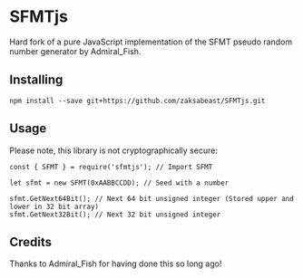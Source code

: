 # SFMTjs

Hard fork of a pure JavaScript implementation of the SFMT pseudo random number generator by Admiral_Fish.

## Installing

```
npm install --save git+https://github.com/zaksabeast/SFMTjs.git
```

## Usage

Please note, this library is not cryptographically secure:

```
const { SFMT } = require('sfmtjs'); // Import SFMT

let sfmt = new SFMT(0xAABBCCDD); // Seed with a number

sfmt.GetNext64Bit(); // Next 64 bit unsigned integer (Stored upper and lower in 32 bit array)
sfmt.GetNext32Bit(); // Next 32 bit unsigned integer
```

## Credits

Thanks to Admiral_Fish for having done this so long ago!
